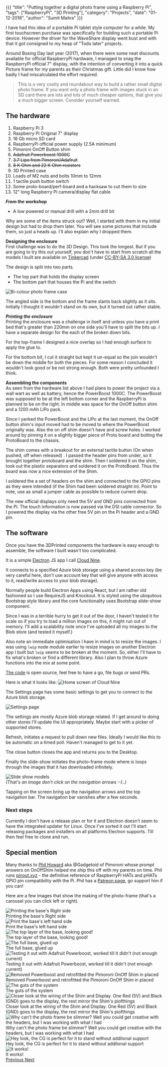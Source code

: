{{{
    "title": "Putting together a digital photo frame using a Raspberry Pi",
    "tags": ["RaspberryPi", "3D Printing"],
    "category": "Projects",
    "date": "01-12-2018",
    "author": "Sumit Maitra"
}}}

I have had this idea of a portable Pi tablet style computer for a while. My first touchscreen purchase was specifically for building such a portable Pi device. However the driver for the WaveShare display went bust and with that it got consigned to my heap of "Todo later" projects.

Around Boxing Day last year (2017), when there were some neat discounts available for official RaspberryPi hardware, I managed to snag the RaspberryPi official 7" display, with the intention of converting it into a quick Picture frame for my parents as their Christmas gift. Little did I know how badly I had miscalculated the effort required.

> This is a very costly and roundabout way to build a rather small digital photo frame. If you want only a photo frame with images stuck in an SD card there are lots and lots of much cheaper options, that give you a much bigger screen. Consider yourself warned.

## The hardware

1. Raspberry Pi 3
2. Raspberry Pi Original 7" display
3. 16 Gb micro SD card
4. RaspberryPi official power supply (2.5A minimum)
5. Pimoroni OnOff Button shim
6. ~~Adafruit Powerboost 1000C~~
7. ~~3.7 Lipo from Pimoroni/Adafruit~~
8. ~~8 K Ohm and 22 K Ohm resistors~~
9. 3D Printed case
10. Loads of M2 nuts and bolts 10mm to 12mm
11. 1 tactile push button switch
12. Some proto-board/perf-board and a hacksaw to cut them to size
13. 12" long Raspberry Pi camera/display flat cable

**_From the workshop_**

- A low powered or manual drill with a 2mm drill bit

Why are some of the items struck out? Well, I started with them in my initial design but had to drop them later. You will see some pictures that include them, so just a heads up. I'll also explain why I dropped them.

**Designing the enclosure**<br>
First challenge was to do the 3D Design. This took the longest. But if you are going to try this out yourself, you don't have to start from scratch all the models I built are available on [Tinkercad](https://www.tinkercad.com/things/6y6mqInNMwd) (under [CC-BY-SA 3.0 license](https://creativecommons.org/licenses/by-sa/3.0/))

The design is split into two parts.

- The top part that holds the display screen
- The bottom part that houses the Pi and the switch

![](/posts/images/pi-photo-frame/bi-colour-picture-frame-case.jpg "Bi-colour photo frame case")

The angled side is the bottom and the frame slants back slightly as it sits. Initially I thought it wouldn't stand on its own, but it turned out rather stable.

**_Printing the enclosure_**<br>
Printing the enclosure was a challenge in itself and unless you have a print bed that's greater than 220mm on one side you'll have to split the bits up. I have a separate design for the each of the broken down bits.

For the top-frame I designed a nice overlap so I had enough surface to apply the glue to.

For the bottom bit, I cut it straight but kept it un-equal so the join wouldn't be down the middle for both the pieces. For some reason I concluded it wouldn't look good or be not strong enough. Both were pretty unfounded I think.

**Assembling the components**  
As seen from the hardware list above I had plans to power the project via a wall wart as well as battery, hence the PowerBoost 1000C. The PowerBoost was supposed to be at the left bottom corner and the RaspberryPi is planned to be on the right. In middle was space for the OnOff button shim and a 1200 mAh LiPo pack.

Since I yanked the PowerBoost and the LiPo at the last moment, the OnOff button shim's input moved had to be moved to where the PowerBoost originally was. Also the on off shim doesn't have and screw holes. I worked around by pinning it on a slightly bigger piece of Proto board and bolting the ProtoBoard to the chassis.

The shim comes with a breakout for an external tactile button (On when pushed, off when released) . I passed the header pins from under, so it brought together protoboard and the shim. Then I soldered it on the shim, took out the plastic separators and soldered it on the ProtoBoard. Thus the board was now a nice extension of the Shim.

I soldered the a set of headers on the shim and connected to the GPIO pins as they were intended (if the Shim had been soldered straight in). Point to note, use as small a jumper cable as possible to reduce current drop.

The new official displays only need the 5V and GND pins connected from the Pi. The touch information is now passed via the DSI cable connector. So I powered the display via the other free 5V pin on the Pi header and a GND pin.

## The software

Once you have the 3DPrinted components the hardware is easy enough to assemble, the software I built wasn't too complicated.

It is a simple [Electron](https://electron.io) JS app I call [Cloud Nine](https://github.com/piofthings/cloud-nine).

It connects to a specified Azure blob storage using a shared access key (be very careful here, don't use account key that will give anyone with access to it, read/write access to your blob storage).

Normally people build Electron Apps using React, but I am rather old fashioned so I use RequireJS and Knockout. It is styled using the ubiquitous Bootstrap style library and the core functionality uses Bootstrap slide-show component.

Since I was in a terrible hurry to get it out of the door, I haven't tested it for scale so if you try to load a million images on this, it might run out of memory. I'll add a scalability note once I've uploaded all my images to the Blob store (and tested it myself.)

Also note an immediate optimisation I have in mind is to resize the images. I was using `lwip` node module earlier to resize images on another Electron app I built but `lwip` seems to be broken at the moment. So, either I'll have to fix what's broken or find a different library. Also I plan to throw Azure functions into the mix at some point.

[The code](https://github.com/piofthings/cloud-nine) is open source, feel free to have a go, file bugs or send PRs.

Here is what it looks like: ![](/posts/images/pi-photo-frame/cloud-nine-at-work.jpg "Home screen of Cloud Nine")

The Settings page has some basic settings to get you to connect to the Azure blob storage.

![](/posts/images/pi-photo-frame/cloud-nine-settings-page.jpg "Settings page")

The settings are mostly Azure blob storage related. If I get around to doing other stores I'll update the UI appropriately. Maybe start with a picker of supported stores.

Refresh, initiates a request to pull down new files. Ideally I would like this to be automatic on a timed poll. Haven't managed to get to it yet.

The close button closes the app and returns you to the Desktop.

Finally the slide-show initiates the photo-frame mode where is loops through the images that it has downloaded infinitely.

![](/posts/images/pi-photo-frame/photo-frame-slideshow.jpg "Slide show models")<br>
_(That's an image don't click on the navigation arrows :-)..)_

Tapping on the screen bring up the navigation arrows and the top navigation bar. The navigation bar vanishes after a few seconds.

### Next steps

Currently I don't have a release plan or for it and Electron doesn't seem to have the integrated updater for Linux. Once I've sorted it out I'll start releasing packages and installers on all platforms Electron supports. Till then feel free to clone and run.

## Special mention
Many thanks to [Phil Howard](https://twitter.com/gadgetoid) aka @Gadgetoid of Pimoroni whose prompt answers on OnOffShim helped me ship this off with my parents on time. Phil runs [pinout.xyz](http://pinout.xyz) - the definitive reference of RaspberryPi HATs and pHATs GPIO pin compatibility with the Pi. Phil has a [Patreon page](https://patreon.com/gadgetoid), go support him if you can!


Here are a few images that show the making of the photo-frame (that's a carousel you can click left or right).


<div id="piphotoframeimages" class="carousel slide" data-ride="carousel">
  <!-- Wrapper for slides -->
  <div class="carousel-inner" role="listbox">
    <div class="item active">
     <img alt="Printing the base's Right side" src="/posts/images/pi-photo-frame/carousel-0-base-rhs-begins.jpg" />
     <div class="carousel-caption">
       Printing the base's Right side
     </div>
    </div>
    <div class="item">
     <img alt="Print the base's left hand side" src="/posts/images/pi-photo-frame/carousel-1-base-right.jpg" />
     <div class="carousel-caption">
      Print the base's left hand side
     </div>
    </div>
    <div class="item">
     <img alt="The top layer of the base, looking good!" src="/posts/images/pi-photo-frame/carousel-2-base-top-layer.jpg" />
     <div class="carousel-caption">
      The top layer of the base, looking good!
     </div>
    </div>
    <div class="item">
     <img alt="The full base, glued up" src="/posts/images/pi-photo-frame/carousel-3-base-glued-up.jpg" />
     <div class="carousel-caption">
      The full base, glued up
     </div>
    </div>
    <div class="item ">
     <img alt="Testing it out with Adafruit Powerboost, worked till it didn't (not enough current)" src="/posts/images/pi-photo-frame/carousel-4-nearly-worked-but.jpg" />
     <div class="carousel-caption">
      Testing it out with Adafruit Powerboost, worked till it didn't (not enough current)
     </div>
    </div>
    <div class="item ">
     <img alt="Removed Powerboost and retrofitted the Pimoroni OnOff Shim in placed" src="/posts/images/pi-photo-frame/carousel-5-final-power-in.jpg" />
     <div class="carousel-caption">
      Removed Powerboost and retrofitted the Pimoroni OnOff Shim in placed
     </div>
    </div>
    <div class="item ">
     <img alt="The guts of the system" src="/posts/images/pi-photo-frame/carousel-6-the-guts.jpg" />
     <div class="carousel-caption">
      The guts of the system
     </div>
    </div>
    <div class="item ">
     <img alt="Closer look at the wiring of the Shim and Display. One Red (5V) and Black (GND) goes to the display, the rest mirror the Shim's piofthings" src="/posts/images/pi-photo-frame/carousel-7-the-guts-2.jpg" />
     <div class="carousel-caption">
      Closer look at the wiring of the Shim and Display. One Red (5V) and Black (GND) goes to the display, the rest mirror the Shim's piofthings
     </div>
    </div>
    <div class="item ">
     <img alt="Why can't the photo frame be slimmer? Well you could get creative with the headers, but I was working with what I had" src="/posts/images/pi-photo-frame/carousel-8-why-not-slimmer.jpg" />
     <div class="carousel-caption">
      Why can't the photo frame be slimmer? Well you could get creative with the headers, but I was working with what I had
     </div>
    </div>
    <div class="item ">
     <img alt="Hey look, the CG is perfect for it to stand without additonal support" src="/posts/images/pi-photo-frame/carousel-9-on-its-own.jpg" />
     <div class="carousel-caption">
      Hey look, the CG is perfect for it to stand without additonal support
     </div>
    </div>
    <div class="item ">
     <img alt="It works! " src="/posts/images/pi-photo-frame/carousel-10-it-works.jpg" />
     <div class="carousel-caption">
      It works!
     </div>
    </div>
  </div>

  <!-- Controls -->
  <a class="left carousel-control" href="#piphotoframeimagesc" role="button" data-slide="prev">
    <span class="glyphicon glyphicon-chevron-left fa fa-chevron-left" aria-hidden="true"></span>
    <span class="sr-only">Previous</span>
  </a>
  <a class="right carousel-control" href="#piphotoframeimages" role="button" data-slide="next">
    <span class="glyphicon glyphicon-chevron-right fa fa-chevron-right" aria-hidden="true"></span>
    <span class="sr-only">Next</span>
  </a>
</div>
